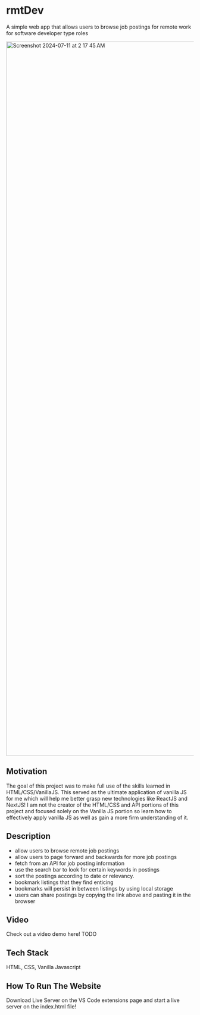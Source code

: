 # rmtDev
A simple web app that allows users to browse job postings for remote work for software developer type roles

<img width="1920" alt="Screenshot 2024-07-11 at 2 17 45 AM" src="https://github.com/nartcire/rmtDev/assets/67806241/53a422d7-8b55-4e8a-9802-fe21a649b49a">

## Motivation

The goal of this project was to make full use of the skills learned in HTML/CSS/VanillaJS. This served as the ultimate application of vanilla JS for me which will help me better grasp new technologies like ReactJS and NextJS! I am not the creator of the HTML/CSS and API portions of this project and focused solely on the Vanilla JS portion so learn how to effectively apply vanilla JS as well as gain a more firm understanding of it.

## Description

- allow users to browse remote job postings
- allow users to page forward and backwards for more job postings
- fetch from an API for job posting information
- use the search bar to look for certain keywords in postings
- sort the postings according to date or relevancy.
- bookmark listings that they find enticing
- bookmarks will persist in between listings by using local storage
- users can share postings by copying the link above and pasting it in the browser

## Video

Check out a video demo here! TODO

## Tech Stack

HTML, CSS, Vanilla Javascript

## How To Run The Website

Download Live Server on the VS Code extensions page and start a live server on the index.html file!
